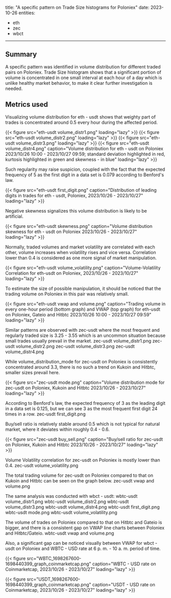 title: "A specific pattern on Trade Size histograms for Poloniex"
date: 2023-10-26
entities:
  - eth
  - zec
  - wbct	
  
---


## Summary

A specific pattern was identified in volume distribution for different traded pairs on Poloniex. Trade Size histogram shows that a significant portion of volume is concentrated in one small interval at each hour of a day which is unlike healthy market behavior, to make it clear further investigation is needed.

## Metrics used

Visualizing volume distribution for eth - usdt shows that weighty part of trades is concentrated around 0.5 every hour during the affected period.
  
{{< figure src="eth-usdt volume_distr1.png" loading="lazy" >}}
{{< figure src="eth-usdt volume_distr2.png" loading="lazy" >}}
{{< figure src="eth-usdt volume_distr3.png" loading="lazy" >}}
{{< figure src="eth-usdt volume_distr4.png" caption="Volume distribution for eth - usdt on Poloniex 2023/10/26 10:00 - 2023/10/27 09:59; standard deviation highlighted in red, kurtosis highlighted in green and skewness - in blue" loading="lazy" >}}

Such regularity may raise suspicion, coupled with the fact that the expected frequency of 5 as the first digit in a data set is 0.079 according to Benford's law.

{{< figure src="eth-usdt first_digit.png" caption="Distribution of leading digits in trades for eth - usdt, Poloniex, 2023/10/26 - 2023/10/27"  loading="lazy" >}}

Negative skewness signalizes this volume distribution is likely to be artificial. 

{{< figure src="eth-usdt skewness.png" caption="Volume distribution skewness for eth - usdt on Poloniex 2023/10/26 - 2023/10/27"  loading="lazy" >}}

Normally, traded volumes and market volatility are correlated with each other, volume increases when volatility rises and vice versa. Correlation lower than 0.4 is considered as one more signal of market manipulation.

{{< figure src="eth-usdt volume_volatility.png" caption="Volume-Volatility Correlation for eth-usdt on Poloniex, 2023/10/26 - 2023/10/27" loading="lazy" >}}

To estimate the size of possible manipulation, it should be noticed that the trading volume on Poloniex in this pair was relatively small.

{{< figure src="eth-usdt vwap and volume.png" caption="Trading volume in every one-hour period (bottom graph) and VWAP (top graph) for eth-usdt on Poloniex, Gateio and Hitbtc 2023/10/26 10:00 - 2023/10/27 09:59" loading="lazy" >}}

Similar patterns are observed with zec-usdt where the most frequent and regularly traded size is 3.25 - 3.55 which is an uncommon situation because small trades usually prevail in the market. 
zec-usdt volume_distr1.png
zec-usdt volume_distr2.png
zec-usdt volume_distr3.png
zec-usdt volume_distr4.png

While volume_distribution_mode for zec-usdt on Poloniex is consistently concentrated around 3.3, there is no such a trend on Kukoin and Hitbtc, smaller sizes prevail here.

{{< figure src="zec-usdt mode.png" caption="Volume distribution mode for zec-usdt on Poloniex, Kukoin and Hitbtc 2023/10/26 - 2023/10/27" loading="lazy" >}}

According to Benford's law, the expected frequency of 3 as the leading digit in a data set is 0.125, but we can see 3 as the most frequent first digit 24 times in a row.
zec-usdt first_digit.png

Buy/sell ratio is relatively stable around 0.5 which is not typical for natural market, where it deviates within roughly 0.4 - 0.6.

{{< figure src="zec-usdt buy_sell.png" caption="Buy/sell ratio for zec-usdt on Poloniex, Kukoin and Hitbtc 2023/10/26 - 2023/10/27" loading="lazy" >}}

Volume Volatility correlation for zec-usdt on Poloniex is mostly lower than 0.4.
zec-usdt volume_volatility.png

The total trading volume for zec-usdt on Poloniex compared to that on Kukoin and Hitbtc can be seen on the graph below.
zec-usdt vwap and volume.png

The same analysis was conducted with wbct - usdt:
wbtc-usdt volume_distr1.png
wbtc-usdt volume_distr2.png
wbtc-usdt volume_distr3.png
wbtc-usdt volume_distr4.png
wbtc-usdt first_digit.png
wbtc-usdt mode.png
wbtc-usdt volume_volatility.png

The volume of trades on Poloniex compared to that on Hitbtc and Gateio is bigger, and there is a consistent gap on VWAP line charts between Poloniex and Hitbtc/Gateio.
wbtc-usdt vwap and volume.png

Also, a significant gap can be noticed visually between VWAP for wbct - usdt on Poloniex and WBTC - USD rate at 6 p. m. - 10 a. m. period of time. 

{{< figure src="WBTC_1698267600-1698440399_graph_coinmarketcap.png" caption="WBTC - USD rate on Coinmarketcap, 2023/10/26 - 2023/10/27" loading="lazy" >}}

{{< figure src="USDT_1698267600-1698440399_graph_coinmarketcap.png" caption="USDT - USD rate on Coinmarketcap, 2023/10/26 - 2023/10/27" loading="lazy" >}}